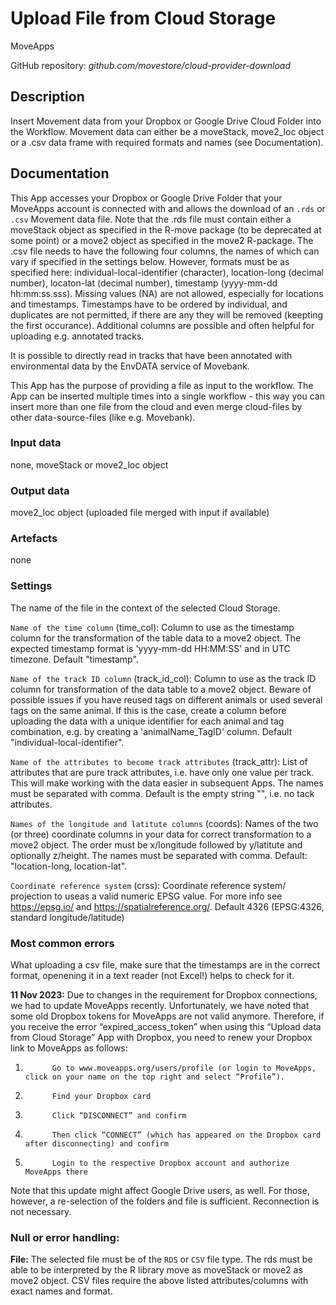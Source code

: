 # Upload File from Cloud Storage
MoveApps

GitHub repository: *github.com/movestore/cloud-provider-download*

## Description
Insert Movement data from your Dropbox or Google Drive Cloud Folder into the Workflow. Movement data can either be a moveStack, move2_loc object or a .csv data frame with required formats and names (see Documentation).

## Documentation
This App accesses your Dropbox or Google Drive Folder that your MoveApps account is connected with and allows the download of an `.rds` or `.csv` Movement data file. Note that the .rds file must contain either a moveStack object as specified in the R-move package (to be deprecated at some point) or a move2 object as specified in the move2 R-package. The .csv file needs to have the following four columns, the names of which can vary if specified in the settings below. However, formats must be as specified here: individual-local-identifier (character), location-long (decimal number), locaton-lat (decimal number), timestamp (yyyy-mm-dd hh:mm:ss.sss). Missing values (NA) are not allowed, especially for locations and timestamps. Timestamps have to be ordered by individual, and duplicates are not permitted, if there are any they will be removed (keepting the first occurance). Additional columns are possible and often helpful for uploading e.g. annotated tracks.

It is possible to directly read in tracks that have been annotated with environmental data by the EnvDATA service of Movebank.

This App has the purpose of providing a file as input to the workflow. The App can be inserted multiple times into a single workflow - this way you can insert more than one file from the cloud and even merge cloud-files by other data-source-files (like e.g. Movebank).

### Input data
none, moveStack or move2_loc object

### Output data
move2_loc object (uploaded file merged with input if available)

### Artefacts
none

### Settings
The name of the file in the context of the selected Cloud Storage.

`Name of the time column` (time_col): Column to use as the timestamp column for the transformation of the table data to a move2 object. The expected timestamp format is 'yyyy-mm-dd HH:MM:SS' and in UTC timezone. Default "timestamp".

`Name of the track ID column` (track_id_col): Column to use as the track ID column for transformation of the data table to a move2 object. Beware of possible issues if you have reused tags on different animals or used several tags on the same animal. If this is the case, create a column before uploading the data with a unique identifier for each animal and tag combination, e.g. by creating a 'animalName_TagID' column. Default "individual-local-identifier".

`Name of the attributes to become track attributes` (track_attr): List of attributes that are pure track attributes, i.e. have only one value per track. This will make working with the data easier in subsequent Apps. The names must be separated with comma. Default is the empty string "", i.e. no tack attributes.

`Names of the longitude and latitute columns` (coords): Names of the two (or three) coordinate columns in your data for correct transformation to a move2 object. The order must be x/longitude followed by y/latitute and optionally z/height. The names must be separated with comma. Default: "location-long, location-lat".

`Coordinate reference system` (crss): Coordinate reference system/ projection to useas a valid numeric EPSG value. For more info see https://epsg.io/ and https://spatialreference.org/. Default 4326 (EPSG:4326, standard longitude/latitude)

### Most common errors
What uploading a csv file, make sure that the timestamps are in the correct format, openening it in a text reader (not Excel!) helps to check for it.

**11 Nov 2023:** Due to changes in the requirement for Dropbox connections, we had to update MoveApps recently. Unfortunately, we have noted that some old Dropbox tokens for MoveApps are not valid anymore. Therefore, if you receive the error “expired_access_token” when using this “Upload data from Cloud Storage” App with Dropbox, you need to renew your Dropbox link to MoveApps as follows:
1.           Go to www.moveapps.org/users/profile (or login to MoveApps, click on your name on the top right and select “Profile”).
2.           Find your Dropbox card
3.           Click “DISCONNECT” and confirm
4.           Then click “CONNECT” (which has appeared on the Dropbox card after disconnecting) and confirm
5.           Login to the respective Dropbox account and authorize MoveApps there
Note that this update might affect Google Drive users, as well. For those, however, a re-selection of the folders and file is sufficient. Reconnection is not necessary.

### Null or error handling:
**File:** The selected file must be of the `RDS` or `CSV` file type. The rds must be able to be interpreted by the R library move as moveStack or move2 as move2 object. CSV files require the above listed attributes/columns with exact names and format.

